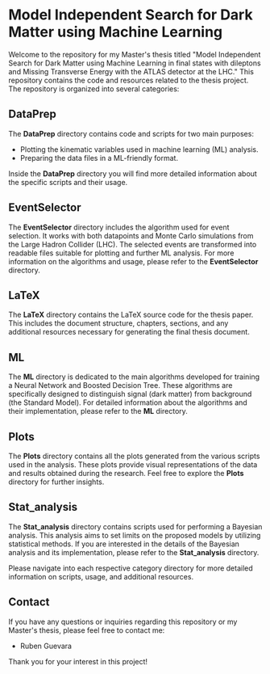 # Model Independent Search for Dark Matter using Machine Learning
Welcome to the repository for my Master's thesis titled "Model Independent Search for Dark Matter using Machine Learning in final states with dileptons and Missing Transverse Energy with the ATLAS detector at the LHC." This repository contains the code and resources related to the thesis project. The repository is organized into several categories:

## DataPrep
The **DataPrep** directory contains code and scripts for two main purposes:

- Plotting the kinematic variables used in machine learning (ML) analysis.
- Preparing the data files in a ML-friendly format.

Inside the **DataPrep** directory you will find more detailed information about the specific scripts and their usage.

## EventSelector
The **EventSelector** directory includes the algorithm used for event selection. It works with both datapoints and Monte Carlo simulations from the Large Hadron Collider (LHC). The selected events are transformed into readable files suitable for plotting and further ML analysis. For more information on the algorithms and usage, please refer to the **EventSelector** directory.

## LaTeX
The **LaTeX** directory contains the LaTeX source code for the thesis paper. This includes the document structure, chapters, sections, and any additional resources necessary for generating the final thesis document.

## ML
The **ML** directory is dedicated to the main algorithms developed for training a Neural Network and Boosted Decision Tree. These algorithms are specifically designed to distinguish signal (dark matter) from background (the Standard Model). For detailed information about the algorithms and their implementation, please refer to the **ML** directory.

## Plots
The **Plots** directory contains all the plots generated from the various scripts used in the analysis. These plots provide visual representations of the data and results obtained during the research. Feel free to explore the **Plots** directory for further insights.

## Stat_analysis
The **Stat_analysis** directory contains scripts used for performing a Bayesian analysis. This analysis aims to set limits on the proposed models by utilizing statistical methods. If you are interested in the details of the Bayesian analysis and its implementation, please refer to the **Stat_analysis** directory.

Please navigate into each respective category directory for more detailed information on scripts, usage, and additional resources.

## Contact
If you have any questions or inquiries regarding this repository or my Master's thesis, please feel free to contact me:
- Ruben Guevara

Thank you for your interest in this project!